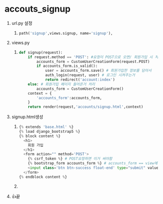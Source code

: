 # accouts_signup

1. url.py 설정

   1. ```python
      path('signup',views.signup, name='signup'),
      ```

2. views.py

   1. ```python
      def signup(request):
          if request.method == 'POST': #요청이 POST으로 오면/ 회원가입 시 처리
              accounts_form = CustomUserCreationForm(request.POST)
              if accounts_form.is_valid():
                  user = accounts_form.save() # 회원가입한 정보를 담아서
                  auth_login(request, user) # 로그인 시켜주는거
                  return redirect('account:index')
          else: # 회원가입 페이지 들어온거 처리
              accounts_form = CustomUserCreationForm()
          context = {
              'accounts_form':accounts_form, 
          }
          return render(request,'accounts/signup.html',context)
      ```

3. signup.html생성

   1. ```python
      {% extends 'base.html' %}
      {% load django_bootstrap5 %}
      {% block content %}
        <h1>
          회원 가입
        </h1>
        <form action="" method='POST'>
          {% csrf_token %} # POST요청하면 이거 써야함
          {% bootstrap_form accounts_form %} # accounts_form == view에서 넘긴거
          <input class='btn btn-success float-end' type="submit" value='가입하기'>
        </form>
      {% endblock content %}
      ```

   2. 

4. 👍끝